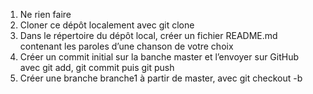 1. Ne rien faire
2. Cloner ce dépôt localement avec git clone
3. Dans le répertoire du dépôt local, créer un fichier README.md contenant les paroles
d’une chanson de votre choix
4. Créer un commit initial sur la banche master et l’envoyer sur GitHub avec git add, git
commit puis git push
5. Créer une branche branche1 à partir de master, avec git checkout -b
